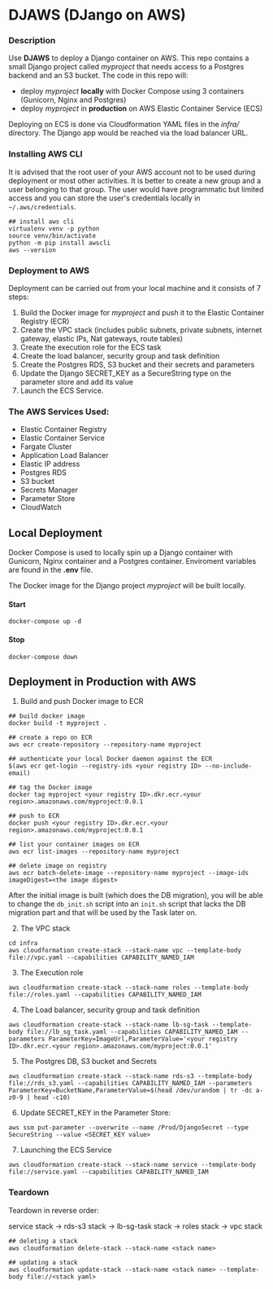 # DJAWS (DJango on AWS)

### Description

Use **DJAWS** to deploy a Django container on AWS. This repo contains a small Django project called _myproject_ that needs access to a Postgres backend and an S3 bucket. The code in this repo will:

* deploy _myproject_ **locally** with Docker Compose using 3 containers (Gunicorn, Nginx and Postgres)
* deploy _myproject_ in **production** on AWS Elastic Container Service (ECS)

Deploying on ECS is done via Cloudformation YAML files in the _infra/_ directory. The Django app would be reached via the load balancer URL.


### Installing AWS CLI

It is advised that the root user of your AWS account not to be used during deployment or most other activities. It is better to create a new group and a user belonging to that group. The user would have programmatic but limited access and you can store the user's credentials locally in `~/.aws/credentials`.

```
## install aws cli
virtualenv venv -p python
source venv/bin/activate
python -m pip install awscli
aws --version
```

### Deployment to AWS

Deployment can be carried out from your local machine and it consists of 7 steps:

1. Build the Docker image for _myproject_ and push it to the Elastic Container Registry (ECR)
2. Create the VPC stack (includes public subnets, private subnets, internet gateway, elastic IPs, Nat gateways, route tables)
3. Create the execution role for the ECS task
4. Create the load balancer, security group and task definition
5. Create the Postgres RDS, S3 bucket and their secrets and parameters
6. Update the Django SECRET_KEY as a SecureString type on the parameter store and add its value
7. Launch the ECS Service.


### The AWS Services Used:

* Elastic Container Registry
* Elastic Container Service
* Fargate Cluster
* Application Load Balancer
* Elastic IP address
* Postgres RDS
* S3 bucket
* Secrets Manager
* Parameter Store
* CloudWatch


## Local Deployment

Docker Compose is used to locally spin up a Django container with Gunicorn, Nginx container and a Postgres container.
Enviroment variables are found in the **.env** file.

The Docker image for the Django project _myproject_ will be built locally.

#### Start

```docker-compose up -d```

#### Stop

```docker-compose down```


## Deployment in Production with AWS

1. Build and push Docker image to ECR

```
## build docker image
docker build -t myproject .

## create a repo on ECR
aws ecr create-repository --repository-name myproject

## authenticate your local Docker daemon against the ECR
$(aws ecr get-login --registry-ids <your registry ID> --no-include-email)

## tag the Docker image
docker tag myproject <your registry ID>.dkr.ecr.<your region>.amazonaws.com/myproject:0.0.1

## push to ECR
docker push <your registry ID>.dkr.ecr.<your region>.amazonaws.com/myproject:0.0.1

## list your container images on ECR
aws ecr list-images --repository-name myproject

## delete image on registry
aws ecr batch-delete-image --repository-name myproject --image-ids imageDigest=<the image digest>
```

After the initial image is built (which does the DB migration), you will be able to change the `db_init.sh` script into an `init.sh` script that lacks the DB migration part and that will be used by the Task later on.

2. The VPC stack

```
cd infra
aws cloudformation create-stack --stack-name vpc --template-body file://vpc.yaml --capabilities CAPABILITY_NAMED_IAM
```

3. The Execution role

```
aws cloudformation create-stack --stack-name roles --template-body file://roles.yaml --capabilities CAPABILITY_NAMED_IAM
```

4. The Load balancer, security group and task definition

```
aws cloudformation create-stack --stack-name lb-sg-task --template-body file://lb_sg_task.yaml --capabilities CAPABILITY_NAMED_IAM --parameters ParameterKey=ImageUrl,ParameterValue='<your registry ID>.dkr.ecr.<your region>.amazonaws.com/myproject:0.0.1'
```

5. The Postgres DB, S3 bucket and Secrets

```
aws cloudformation create-stack --stack-name rds-s3 --template-body file://rds_s3.yaml --capabilities CAPABILITY_NAMED_IAM --parameters ParameterKey=BucketName,ParameterValue=$(head /dev/urandom | tr -dc a-z0-9 | head -c10)
```

6. Update SECRET_KEY in the Parameter Store:

```
aws ssm put-parameter --overwrite --name /Prod/DjangoSecret --type SecureString --value <SECRET_KEY value>
```

7. Launching the ECS Service

```
aws cloudformation create-stack --stack-name service --template-body file://service.yaml --capabilities CAPABILITY_NAMED_IAM
```

### Teardown

Teardown in reverse order:

service stack -> rds-s3 stack -> lb-sg-task stack -> roles stack -> vpc stack

```
## deleting a stack
aws cloudformation delete-stack --stack-name <stack name>

## updating a stack
aws cloudformation update-stack --stack-name <stack name> --template-body file://<stack yaml>
```
